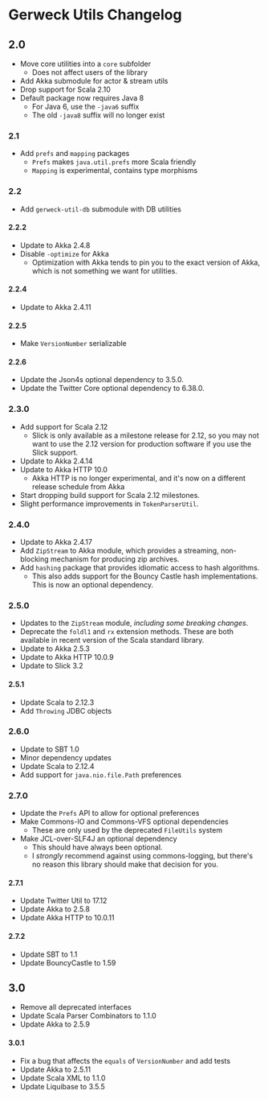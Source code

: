# Gerweck Utils Changelog

## 2.0

- Move core utilities into a `core` subfolder
  - Does not affect users of the library
- Add Akka submodule for actor & stream utils
- Drop support for Scala 2.10
- Default package now requires Java 8
  - For Java 6, use the `-java6` suffix
  - The old `-java8` suffix will no longer exist

### 2.1

- Add `prefs` and `mapping` packages
  - `Prefs` makes `java.util.prefs` more Scala friendly
  - `Mapping` is experimental, contains type morphisms

### 2.2

- Add `gerweck-util-db` submodule with DB utilities

#### 2.2.2

- Update to Akka 2.4.8
- Disable `-optimize` for Akka
  - Optimization with Akka tends to pin you to the exact version of Akka,
    which is not something we want for utilities.

#### 2.2.4

- Update to Akka 2.4.11

#### 2.2.5

- Make `VersionNumber` serializable

#### 2.2.6

- Update the Json4s optional dependency to 3.5.0.
- Update the Twitter Core optional dependency to 6.38.0.

### 2.3.0

- Add support for Scala 2.12
  - Slick is only available as a milestone release for 2.12, so you may not
    want to use the 2.12 version for production software if you use the
    Slick support.
- Update to Akka 2.4.14
- Update to Akka HTTP 10.0
  - Akka HTTP is no longer experimental, and it's now on a different release
    schedule from Akka
- Start dropping build support for Scala 2.12 milestones.
- Slight performance improvements in `TokenParserUtil`.

### 2.4.0

- Update to Akka 2.4.17
- Add `ZipStream` to Akka module, which provides a streaming, non-blocking
  mechanism for producing zip archives.
- Add `hashing` package that provides idiomatic access to hash algorithms.
  - This also adds support for the Bouncy Castle hash implementations. This
    is now an optional dependency.

### 2.5.0

- Updates to the `ZipStream` module, *including some breaking changes*.
- Deprecate the `foldl1` and `rx` extension methods. These are both
  available in recent version of the Scala standard library.
- Update to Akka 2.5.3
- Update to Akka HTTP 10.0.9
- Update to Slick 3.2

#### 2.5.1

- Update Scala to 2.12.3
- Add `Throwing` JDBC objects

### 2.6.0

- Update to SBT 1.0
- Minor dependency updates
- Update Scala to 2.12.4
- Add support for `java.nio.file.Path` preferences

### 2.7.0

- Update the `Prefs` API to allow for optional preferences
- Make Commons-IO and Commons-VFS optional dependencies
  - These are only used by the deprecated `FileUtils` system
- Make JCL-over-SLF4J an optional dependency
  - This should have always been optional.
  - I *strongly* recommend against using commons-logging, but there's no
    reason this library should make that decision for you.

#### 2.7.1

- Update Twitter Util to 17.12
- Update Akka to 2.5.8
- Update Akka HTTP to 10.0.11

#### 2.7.2

- Update SBT to 1.1
- Update BouncyCastle to 1.59

## 3.0

- Remove all deprecated interfaces
- Update Scala Parser Combinators to 1.1.0
- Update Akka to 2.5.9

#### 3.0.1

- Fix a bug that affects the `equals` of `VersionNumber` and add tests
- Update Akka to 2.5.11
- Update Scala XML to 1.1.0
- Update Liquibase to 3.5.5
